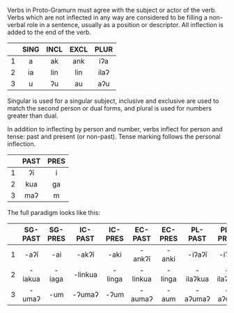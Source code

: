 Verbs in Proto-Gramurn must agree with the subject or actor of the verb. Verbs which are not inflected in any way are considered to be filling a non-verbal role in a sentence, usually as a position or descriptor. All inflection is added to the end of the verb.

|    | SING  | INCL  | EXCL  | PLUR |
|:--:|:-----:|:-----:|:-----:|:----:|
| 1  | a     | ak    | ank   | iʔa  |
| 2  | ia    | lin   | lin   | ilaʔ |
| 3  | u     | ʔu    | au    | aʔu  |

Singular is used for a singular subject, inclusive and exclusive are used to match the second person or dual forms, and plural is used for numbers greater than dual.

In addition to inflecting by person and number, verbs inflect for person and tense: past and present (or non-past). Tense marking follows the personal inflection.

|   | PAST | PRES |
|:-:|:----:|:----:|
| 1 | ʔī   | i    |
| 2 | kua  | ga   |
| 3 | maʔ  | m    |


The full paradigm looks like this:

|   | SG-PAST | SG-PRES | IC-PAST | IC-PRES | EC-PAST | EC-PRES | PL-PAST | PL-PRES |
|:-:|:-------:|:-------:|:-------:|:-------:|:-------:|:------:|:--------:|:-------:|
| 1 | -aʔī    | -ai     | -akʔī   | -aki    | -ankʔī  | -anki  | -iʔaʔī   | -iʔai   |
| 2 | -iakua  | -iaga   | -linkua | -linga  | -linkua | -linga | -ilaʔkua | -ilaʔga |
| 3 | -umaʔ   | -um     | -ʔumaʔ  | -ʔum    | -aumaʔ  | -aum   | -aʔumaʔ  | -aʔum   |
